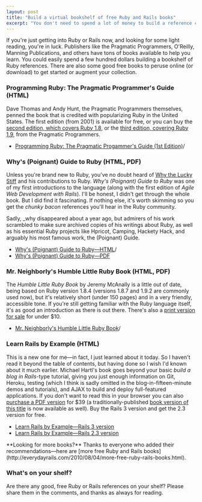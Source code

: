 ```yaml
---
layout: post
title: "Build a virtual bookshelf of free Ruby and Rails books"
excerpt: "You don't need to spend a lot of money to build a reference collection for Ruby and Rails. Here are some free books to help you become a better Rails developer."
---
```


If you're just getting into Ruby or Rails now, and looking for some light reading, you're in luck. Publishers like the Pragmatic Programmers, O'Reilly, Manning Publications, and others have tons of books available to help you learn. You could easily spend a few hundred dollars building a bookshelf of Ruby references. There are also some good free books to peruse online (or download) to get started or augment your collection.

### Programming Ruby: The Pragmatic Programmer's Guide (HTML)

Dave Thomas and Andy Hunt, the Pragmatic Programmers themselves, penned the book that is credited with popularizing Ruby in the United States. The first edition (from 2001) is available for free, or you can buy the [second edition, which covers Ruby 1.8](http://amzn.to/oWYAwN), or the [third edition, covering Ruby 1.9](http://amzn.to/rn1G2b), from the Pragmatic Programmers.

* [Programming Ruby: The Pragmatic Progammer's Guide (1st Edition)](http://ruby-doc.org/docs/ProgrammingRuby)/

### Why's (Poignant) Guide to Ruby (HTML, PDF)

Unless you're brand new to Ruby, you've no doubt heard of [Why the Lucky Stiff](http://en.wikipedia.org/wiki/Why_the_lucky_stiff) and his contributions to Ruby. _Why's (Poignant) Guide to Ruby_ was one of my first introductions to the language (along with the first edition of _Agile Web Development with Rails_). I'll be honest, I didn't get through the whole book. But I did find it fascinating. If nothing else, it's worth skimming so you get the _chunky bacon_ references you'll hear in the Ruby community.

Sadly, _why disappeared about a year ago, but admirers of his work scrambled to make sure archived copies of his writings about Ruby, as well as his essential Ruby projects like Hpricot, Camping, Hackety Hack, and arguably his most famous work, the (Poignant) Guide.

* [Why's (Poignant) Guide to Ruby&mdash;HTML](http://mislav.uniqpath.com/poignant-guide/book)/
* [Why's (Poignant) Guide to Ruby&mdash;PDF](http://www.ember.co.nz/files/resources/whys-poignant-guide-to-ruby.pdf)

### Mr. Neighborly's Humble Little Ruby Book (HTML, PDF)

The _Humble Little Ruby Book_ by Jeremy McAnally is a little out of date, being based on Ruby version 1.8.4 (versions 1.8.7 and 1.9.2 are commonly used now), but it's relatively short (under 150 pages) and in a very friendly, accessible tone. If you're still getting familiar with the Ruby language itself, it's as good an introduction as there is out there. There's also a [print version for sale](http://www.lulu.com/product/paperback/mr-neighborlys-humble-little-ruby-book/498212) for under $10.

* [Mr. Neighborly's Humble Little Ruby Book](http://humblelittlerubybook.com)/

### Learn Rails by Example (HTML)

This is a new one for me&mdash;in fact, I just learned about it today. So I haven't read it beyond the table of contents, but having done so I wish I'd known about it much earlier. Michael Hartl's book goes beyond your basic _build a blog in Rails_-type tutorial, giving you just enough information on Git, Heroku, testing (which I think is sadly omitted in the blog-in-fifteen-minute demos and tutorials), and AJAX to build and deploy full-featured applications. If you don't want to read this in your browser you can also [purchase a PDF version](http://railstutorial.org/#buy) for $39 (a traditionally-published [book version of this title](http://amzn.to/ovOHFn) is now available as well). Buy the Rails 3 version and get the 2.3 version for free.

* [Learn Rails by Example&mdash;Rails 3 version](http://railstutorial.org/book)
* [Learn Rails by Example&mdash;Rails 2.3 version](http://railstutorial.org/book?version=2.3#top)

<div class="alert alert-info" markdown="1">
**Looking for more books?** Thanks to everyone who added their recommendations&mdash;here are [more free Ruby and Rails books](http://everydayrails.com/2010/08/04/more-free-ruby-rails-books.html).
</div>

### What's on your shelf?

Are there any good, free Ruby or Rails references on your shelf? Please share them in the comments, and thanks as always for reading.